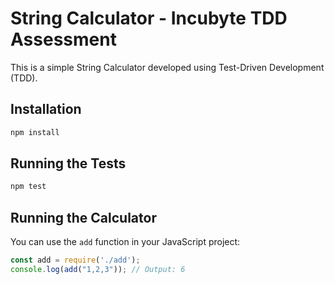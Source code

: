 # String Calculator - Incubyte TDD Assessment

This is a simple String Calculator developed using Test-Driven Development (TDD).

## Installation

```sh
npm install
```

## Running the Tests

```sh
npm test
```

## Running the Calculator

You can use the `add` function in your JavaScript project:

```javascript
const add = require('./add');
console.log(add("1,2,3")); // Output: 6
```

